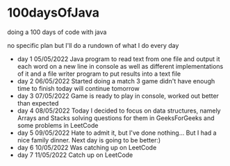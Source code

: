 # 100daysOfJava
doing a 100 days of code with java

no specific plan but I'll do a rundown of what I do every day

* day 1 05/05/2022 Java program to read text from one file and output it each word on a new line in console as well as different implementations of it and a file writer program to put results into a text file
* day 2 06/05/2022 Started doing a match 3 game didn't have enough time to finish today will continue tomorrow
* day 3 07/05/2022 Game is ready to play in console, worked out better than expected
* day 4 08/05/2022 Today I decided to focus on data structures, namely Arrays and Stacks solving questions for them in GeeksForGeeks and some problems in LeetCode
* day 5 09/05/2022 Hate to admit it, but I've done nothing... But I had a nice family dinner. Next day is going to be better:)
* day 6 10/05/2022 Was catching up on LeetCode
* day 7 11/05/2022 Catch up on LeetCode